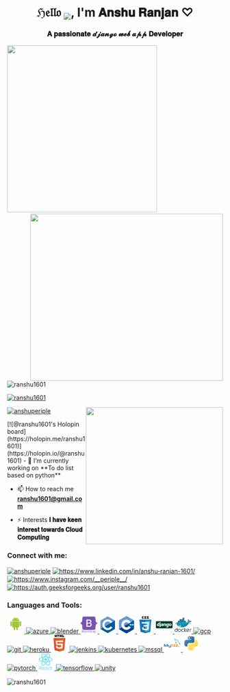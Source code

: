
<h1 align="center"> ℌ𝔢𝔩𝔩𝔬 <img style="width:5px; vertical-align:text-bottom" src="https://github.com/TheDudeThatCode/TheDudeThatCode/blob/master/Assets/Hi.gif"></img>, I'm 𝐀𝐧𝐬𝐡𝐮 𝐑𝐚𝐧𝐣𝐚𝐧 ♡</h1>
<h3 align="center" style="font-family:cursive" >𝐀 𝐩𝐚𝐬𝐬𝐢𝐨𝐧𝐚𝐭𝐞 𝓭𝓳𝓪𝓷𝓰𝓸 𝔀𝓮𝓫 𝓪𝓹𝓹 𝐃𝐞𝐯𝐞𝐥𝐨𝐩𝐞𝐫</h3>

<p> <image src="https://github.com/ranshu1601/ranshu1601/blob/main/foliopic.jpg" width= "350" height="390" class="center"/><image align="right" src="https://github.com/ranshu1601/ranshu1601/blob/main/got.gif" width="450" height="390" /> </p>

<p align="left"> <img src="https://komarev.com/ghpvc/?username=ranshu1601&label=Profile%20views&color=0e75b6&style=flat" alt="ranshu1601" /> </p>

<p align="left"> <a href="https://github.com/ryo-ma/github-profile-trophy"><img src="https://github-profile-trophy.vercel.app/?username=ranshu1601" alt="ranshu1601" /></a> </p>
<p><image align="right" src="https://github.com/ranshu1601/ranshu1601/blob/main/cloud_computing.gif" width="320" height="320" /></p>

<p align="left"> <a href="https://twitter.com/anshuperiple" target="blank"><img src="https://img.shields.io/twitter/follow/anshuperiple?logo=twitter&style=for-the-badge" alt="anshuperiple" /></a> </p>
[![@ranshu1601's Holopin board](https://holopin.me/ranshu1601)](https://holopin.io/@ranshu1601)
- 🔭 I’m currently working on **To do list based on python**

- 📫 How to reach me **ranshu1601@gmail.com**   


- ⚡ Interests **𝐈 𝐡𝐚𝐯𝐞 𝐤𝐞𝐞𝐧 𝐢𝐧𝐭𝐞𝐫𝐞𝐬𝐭 𝐭𝐨𝐰𝐚𝐫𝐝𝐬 𝐂𝐥𝐨𝐮𝐝 𝐂𝐨𝐦𝐩𝐮𝐭𝐢𝐧𝐠**

<h3 align="left">Connect with me:</h3>
<p align="left">
<a href="https://twitter.com/anshuperiple" target="blank"><img align="center" src="https://raw.githubusercontent.com/rahuldkjain/github-profile-readme-generator/master/src/images/icons/Social/twitter.svg" alt="anshuperiple" height="30" width="40" /></a>
<a href="https://linkedin.com/in/https://www.linkedin.com/in/anshu-ranjan-1601/" target="blank"><img align="center" src="https://raw.githubusercontent.com/rahuldkjain/github-profile-readme-generator/master/src/images/icons/Social/linked-in-alt.svg" alt="https://www.linkedin.com/in/anshu-ranjan-1601/" height="30" width="40" /></a>
<a href="https://instagram.com/https://www.instagram.com/__periple__/" target="blank"><img align="center" src="https://raw.githubusercontent.com/rahuldkjain/github-profile-readme-generator/master/src/images/icons/Social/instagram.svg" alt="https://www.instagram.com/__periple__/" height="30" width="40" /></a>
<a href="https://auth.geeksforgeeks.org/user/https://auth.geeksforgeeks.org/user/ranshu1601" target="blank"><img align="center" src="https://raw.githubusercontent.com/rahuldkjain/github-profile-readme-generator/master/src/images/icons/Social/geeks-for-geeks.svg" alt="https://auth.geeksforgeeks.org/user/ranshu1601" height="30" width="40" /></a>
</p>

<h3 align="left">Languages and Tools:</h3>

<p align="left"> <a href="https://developer.android.com" target="_blank"> <img src="https://raw.githubusercontent.com/devicons/devicon/master/icons/android/android-original-wordmark.svg" alt="android" width="40" height="40"/> </a> <a href="https://azure.microsoft.com/en-in/" target="_blank"> <img src="https://www.vectorlogo.zone/logos/microsoft_azure/microsoft_azure-icon.svg" alt="azure" width="40" height="40"/> </a> <a href="https://www.blender.org/" target="_blank"> <img src="https://download.blender.org/branding/community/blender_community_badge_white.svg" alt="blender" width="40" height="40"/> </a> <a href="https://getbootstrap.com" target="_blank"> <img src="https://raw.githubusercontent.com/devicons/devicon/master/icons/bootstrap/bootstrap-plain-wordmark.svg" alt="bootstrap" width="40" height="40"/> </a> <a href="https://www.cprogramming.com/" target="_blank"> <img src="https://raw.githubusercontent.com/devicons/devicon/master/icons/c/c-original.svg" alt="c" width="40" height="40"/> </a> <a href="https://www.w3schools.com/cpp/" target="_blank"> <img src="https://raw.githubusercontent.com/devicons/devicon/master/icons/cplusplus/cplusplus-original.svg" alt="cplusplus" width="40" height="40"/> </a> <a href="https://www.w3schools.com/css/" target="_blank"> <img src="https://raw.githubusercontent.com/devicons/devicon/master/icons/css3/css3-original-wordmark.svg" alt="css3" width="40" height="40"/> </a> <a href="https://www.djangoproject.com/" target="_blank"> <img src="https://raw.githubusercontent.com/devicons/devicon/master/icons/django/django-original.svg" alt="django" width="40" height="40"/> </a> <a href="https://www.docker.com/" target="_blank"> <img src="https://raw.githubusercontent.com/devicons/devicon/master/icons/docker/docker-original-wordmark.svg" alt="docker" width="40" height="40"/> </a> <a href="https://cloud.google.com" target="_blank"> <img src="https://www.vectorlogo.zone/logos/google_cloud/google_cloud-icon.svg" alt="gcp" width="40" height="40"/> </a> <a href="https://git-scm.com/" target="_blank"> <img src="https://www.vectorlogo.zone/logos/git-scm/git-scm-icon.svg" alt="git" width="40" height="40"/> </a> <a href="https://heroku.com" target="_blank"> <img src="https://www.vectorlogo.zone/logos/heroku/heroku-icon.svg" alt="heroku" width="40" height="40"/> </a> <a href="https://www.w3.org/html/" target="_blank"> <img src="https://raw.githubusercontent.com/devicons/devicon/master/icons/html5/html5-original-wordmark.svg" alt="html5" width="40" height="40"/> </a> <a href="https://www.jenkins.io" target="_blank"> <img src="https://www.vectorlogo.zone/logos/jenkins/jenkins-icon.svg" alt="jenkins" width="40" height="40"/> </a> <a href="https://kubernetes.io" target="_blank"> <img src="https://www.vectorlogo.zone/logos/kubernetes/kubernetes-icon.svg" alt="kubernetes" width="40" height="40"/> </a> <a href="https://www.microsoft.com/en-us/sql-server" target="_blank"> <img src="https://www.svgrepo.com/show/303229/microsoft-sql-server-logo.svg" alt="mssql" width="40" height="40"/> </a> <a href="https://www.mysql.com/" target="_blank"> <img src="https://raw.githubusercontent.com/devicons/devicon/master/icons/mysql/mysql-original-wordmark.svg" alt="mysql" width="40" height="40"/> </a> <a href="https://www.python.org" target="_blank"> <img src="https://raw.githubusercontent.com/devicons/devicon/master/icons/python/python-original.svg" alt="python" width="40" height="40"/> </a> <a href="https://pytorch.org/" target="_blank"> <img src="https://www.vectorlogo.zone/logos/pytorch/pytorch-icon.svg" alt="pytorch" width="40" height="40"/> </a> <a href="https://reactjs.org/" target="_blank"> <img src="https://raw.githubusercontent.com/devicons/devicon/master/icons/react/react-original-wordmark.svg" alt="react" width="40" height="40"/> </a> <a href="https://www.tensorflow.org" target="_blank"> <img src="https://www.vectorlogo.zone/logos/tensorflow/tensorflow-icon.svg" alt="tensorflow" width="40" height="40"/> </a> <a href="https://unity.com/" target="_blank"> <img src="https://www.vectorlogo.zone/logos/unity3d/unity3d-icon.svg" alt="unity" width="40" height="40"/> </a> </p>

<p><img align="center" src="https://github-readme-stats.vercel.app/api/top-langs?username=ranshu1601&show_icons=true&locale=en&layout=compact" alt="ranshu1601" /></p>

